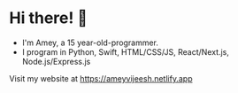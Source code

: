 # Hi there! 👋

- I'm Amey, a 15 year-old-programmer.
- I program in Python, Swift, HTML/CSS/JS, React/Next.js, Node.js/Express.js

Visit my website at https://ameyvijeesh.netlify.app
